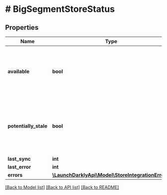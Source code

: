 # # BigSegmentStoreStatus

## Properties

Name | Type | Description | Notes
------------ | ------------- | ------------- | -------------
**available** | **bool** | Whether the persistent store integration is fully synchronized with the LaunchDarkly environment, and the &lt;code&gt;lastSync&lt;/code&gt; occurred within a few minutes | [optional]
**potentially_stale** | **bool** | Whether the persistent store integration may not be fully synchronized with the LaunchDarkly environment. &lt;code&gt;true&lt;/code&gt; if the integration could be stale. | [optional]
**last_sync** | **int** |  | [optional]
**last_error** | **int** |  | [optional]
**errors** | [**\LaunchDarklyApi\Model\StoreIntegrationError[]**](StoreIntegrationError.md) |  | [optional]

[[Back to Model list]](../../README.md#models) [[Back to API list]](../../README.md#endpoints) [[Back to README]](../../README.md)
